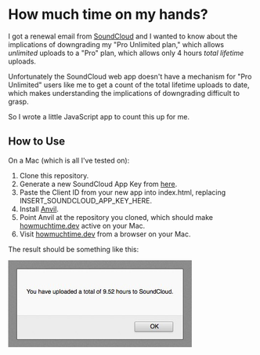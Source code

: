How much time on my hands?
==========================

I got a renewal email from [SoundCloud](http://soundcloud.com) and I wanted to know about the implications of downgrading my "Pro Unlimited plan," which allows *unlimited* uploads to a "Pro" plan, which allows only 4 hours *total lifetime* uploads.

Unfortunately the SoundCloud web app doesn't have a mechanism for "Pro Unlimited" users like me to get a count of the total lifetime uploads to date, which makes understanding the implications of downgrading difficult to grasp.

So I wrote a little JavaScript app to count this up for me.

How to Use
----------

On a Mac (which is all I've tested on):

1. Clone this repository.
2. Generate a new SoundCloud App Key from [here](http://soundcloud.com/you/apps).
3. Paste the Client ID from your new app into index.html, replacing INSERT_SOUNDCLOUD_APP_KEY_HERE.
4. Install [Anvil](http://anvilformac.com/).
5. Point Anvil at the repository you cloned, which should make [howmuchtime.dev](http://howmuchtime.dev) active on your Mac.
6. Visit [howmuchtime.dev](http://howmuchtime.dev) from a browser on your Mac.

The result should be something like this:

![image](screenshot.jpg)
